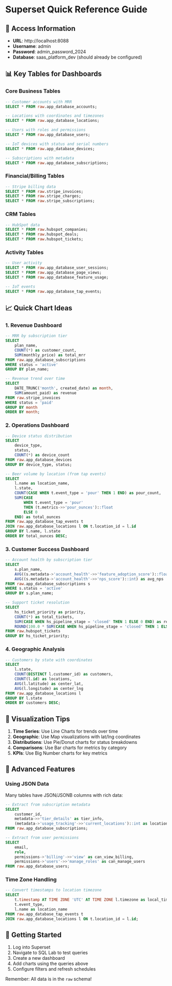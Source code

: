 # Superset Quick Reference Guide

## 🔐 Access Information
- **URL**: http://localhost:8088
- **Username**: admin
- **Password**: admin_password_2024
- **Database**: saas_platform_dev (should already be configured)

## 📊 Key Tables for Dashboards

### Core Business Tables
```sql
-- Customer accounts with MRR
SELECT * FROM raw.app_database_accounts;

-- Locations with coordinates and timezones  
SELECT * FROM raw.app_database_locations;

-- Users with roles and permissions
SELECT * FROM raw.app_database_users;

-- IoT devices with status and serial numbers
SELECT * FROM raw.app_database_devices;

-- Subscriptions with metadata
SELECT * FROM raw.app_database_subscriptions;
```

### Financial/Billing Tables
```sql
-- Stripe billing data
SELECT * FROM raw.stripe_invoices;
SELECT * FROM raw.stripe_charges;
SELECT * FROM raw.stripe_subscriptions;
```

### CRM Tables
```sql
-- HubSpot data
SELECT * FROM raw.hubspot_companies;
SELECT * FROM raw.hubspot_deals;
SELECT * FROM raw.hubspot_tickets;
```

### Activity Tables
```sql
-- User activity
SELECT * FROM raw.app_database_user_sessions;
SELECT * FROM raw.app_database_page_views;
SELECT * FROM raw.app_database_feature_usage;

-- IoT events
SELECT * FROM raw.app_database_tap_events;
```

## 📈 Quick Chart Ideas

### 1. Revenue Dashboard
```sql
-- MRR by subscription tier
SELECT 
    plan_name,
    COUNT(*) as customer_count,
    SUM(monthly_price) as total_mrr
FROM raw.app_database_subscriptions
WHERE status = 'active'
GROUP BY plan_name;

-- Revenue trend over time
SELECT 
    DATE_TRUNC('month', created_date) as month,
    SUM(amount_paid) as revenue
FROM raw.stripe_invoices
WHERE status = 'paid'
GROUP BY month
ORDER BY month;
```

### 2. Operations Dashboard
```sql
-- Device status distribution
SELECT 
    device_type,
    status,
    COUNT(*) as device_count
FROM raw.app_database_devices
GROUP BY device_type, status;

-- Beer volume by location (from tap events)
SELECT 
    l.name as location_name,
    l.state,
    COUNT(CASE WHEN t.event_type = 'pour' THEN 1 END) as pour_count,
    SUM(CASE 
        WHEN t.event_type = 'pour' 
        THEN (t.metrics->>'pour_ounces')::float 
        ELSE 0 
    END) as total_ounces
FROM raw.app_database_tap_events t
JOIN raw.app_database_locations l ON t.location_id = l.id
GROUP BY l.name, l.state
ORDER BY total_ounces DESC;
```

### 3. Customer Success Dashboard
```sql
-- Account health by subscription tier
SELECT 
    s.plan_name,
    AVG((s.metadata->'account_health'->>'feature_adoption_score')::float) as avg_adoption,
    AVG((s.metadata->'account_health'->>'nps_score')::int) as avg_nps
FROM raw.app_database_subscriptions s
WHERE s.status = 'active'
GROUP BY s.plan_name;

-- Support ticket resolution
SELECT 
    hs_ticket_priority as priority,
    COUNT(*) as total_tickets,
    SUM(CASE WHEN hs_pipeline_stage = 'closed' THEN 1 ELSE 0 END) as resolved,
    ROUND(100.0 * SUM(CASE WHEN hs_pipeline_stage = 'closed' THEN 1 ELSE 0 END) / COUNT(*), 1) as resolution_rate
FROM raw.hubspot_tickets
GROUP BY hs_ticket_priority;
```

### 4. Geographic Analysis
```sql
-- Customers by state with coordinates
SELECT 
    l.state,
    COUNT(DISTINCT l.customer_id) as customers,
    COUNT(l.id) as locations,
    AVG(l.latitude) as center_lat,
    AVG(l.longitude) as center_lng
FROM raw.app_database_locations l
GROUP BY l.state
ORDER BY customers DESC;
```

## 🎨 Visualization Tips

1. **Time Series**: Use Line Charts for trends over time
2. **Geographic**: Use Map visualizations with lat/lng coordinates
3. **Distributions**: Use Pie/Donut charts for status breakdowns
4. **Comparisons**: Use Bar charts for metrics by category
5. **KPIs**: Use Big Number charts for key metrics

## 🔧 Advanced Features

### Using JSON Data
Many tables have JSON/JSONB columns with rich data:
```sql
-- Extract from subscription metadata
SELECT 
    customer_id,
    metadata->>'tier_details' as tier_info,
    (metadata->'usage_tracking'->>'current_locations')::int as locations_used
FROM raw.app_database_subscriptions;

-- Extract from user permissions
SELECT 
    email,
    role,
    permissions->'billing'->>'view' as can_view_billing,
    permissions->'users'->>'manage_roles' as can_manage_users
FROM raw.app_database_users;
```

### Time Zone Handling
```sql
-- Convert timestamps to location timezone
SELECT 
    t.timestamp AT TIME ZONE 'UTC' AT TIME ZONE l.timezone as local_time,
    t.event_type,
    l.name as location_name
FROM raw.app_database_tap_events t
JOIN raw.app_database_locations l ON t.location_id = l.id;
```

## 🚀 Getting Started

1. Log into Superset
2. Navigate to SQL Lab to test queries
3. Create a new dashboard
4. Add charts using the queries above
5. Configure filters and refresh schedules

Remember: All data is in the `raw` schema!
